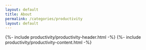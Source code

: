 ```yaml
---
layout: default
title: About
permalink: /categories/productivity
layout: default
---
```


{%- include productivity/productivity-header.html -%}
{%- include productivity/productivity-content.html -%}